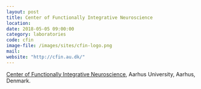 ```yaml
---
layout: post
title: Center of Functionally Integrative Neuroscience
location:
date: 2018-05-05 09:00:00
category: laboratories
code: cfin
image-file: /images/sites/cfin-logo.png
mail:
website: "http://cfin.au.dk/"
---
```

[Center of Functionally Integrative Neuroscience](http://cfin.au.dk/), Aarhus University, Aarhus, Denmark.
